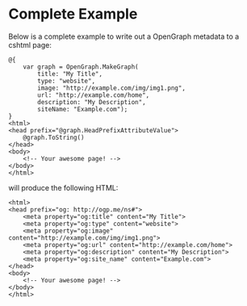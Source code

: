 # Complete Example

Below is a complete example to write out a OpenGraph metadata to a cshtml page:

    @{
        var graph = OpenGraph.MakeGraph(
            title: "My Title", 
            type: "website", 
            image: "http://example.com/img/img1.png", 
            url: "http://example.com/home", 
            description: "My Description", 
            siteName: "Example.com");
    }
    <html>
    <head prefix="@graph.HeadPrefixAttributeValue">
        @graph.ToString()
    </head>
    <body>
        <!-- Your awesome page! -->
    </body>
    </html>

will produce the following HTML:

    <html>
    <head prefix="og: http://ogp.me/ns#">
        <meta property="og:title" content="My Title">
        <meta property="og:type" content="website">
        <meta property="og:image" content="http://example.com/img/img1.png">
        <meta property="og:url" content="http://example.com/home">
        <meta property="og:description" content="My Description">
        <meta property="og:site_name" content="Example.com">
    </head>
    <body>
        <!-- Your awesome page! -->
    </body>
    </html>
